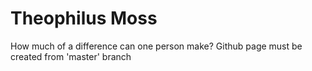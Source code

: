 Theophilus Moss
============

How much of a difference can one person make? 
Github page must be created from 'master' branch
